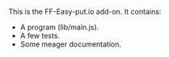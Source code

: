 This is the FF-Easy-put.io add-on.  It contains:

* A program (lib/main.js).
* A few tests.
* Some meager documentation.
